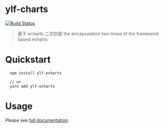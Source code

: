 # ylf-charts

[![Build Status](https://travis-ci.org/yelingfeng/ylf-charts.svg?branch=master)](https://travis-ci.org/yelingfeng/ylf-charts)

> 基于 echarts 二次封装
the encapsulation two times of the framework based echarts

# Quickstart

```
  npm install ylf-echarts

  // or
  yarn add ylf-echarts

```

# Usage

Please see  [full documentation]( https://yelingfeng.github.io/ylf-charts/).
